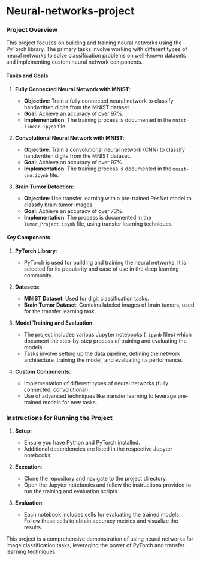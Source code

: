 # Neural-networks-project
### Project Overview

This project focuses on building and training neural networks using the PyTorch library. The primary tasks involve working with different types of neural networks to solve classification problems on well-known datasets and implementing custom neural network components.

#### Tasks and Goals

1. **Fully Connected Neural Network with MNIST**:
   - **Objective**: Train a fully connected neural network to classify handwritten digits from the MNIST dataset.
   - **Goal**: Achieve an accuracy of over 97%.
   - **Implementation**: The training process is documented in the `mnist-linear.ipynb` file.

2. **Convolutional Neural Network with MNIST**:
   - **Objective**: Train a convolutional neural network (CNN) to classify handwritten digits from the MNIST dataset.
   - **Goal**: Achieve an accuracy of over 97%.
   - **Implementation**: The training process is documented in the `mnist-cnn.ipynb` file.

3. **Brain Tumor Detection**:
   - **Objective**: Use transfer learning with a pre-trained ResNet model to classify brain tumor images.
   - **Goal**: Achieve an accuracy of over 73%.
   - **Implementation**: The process is documented in the `Tumor_Project.ipynb` file, using transfer learning techniques.

#### Key Components

1. **PyTorch Library**:
   - PyTorch is used for building and training the neural networks. It is selected for its popularity and ease of use in the deep learning community.

2. **Datasets**:
   - **MNIST Dataset**: Used for digit classification tasks.
   - **Brain Tumor Dataset**: Contains labeled images of brain tumors, used for the transfer learning task.

3. **Model Training and Evaluation**:
   - The project includes various Jupyter notebooks (`.ipynb` files) which document the step-by-step process of training and evaluating the models.
   - Tasks involve setting up the data pipeline, defining the network architecture, training the model, and evaluating its performance.

4. **Custom Components**:
   - Implementation of different types of neural networks (fully connected, convolutional).
   - Use of advanced techniques like transfer learning to leverage pre-trained models for new tasks.

### Instructions for Running the Project

1. **Setup**:
   - Ensure you have Python and PyTorch installed.
   - Additional dependencies are listed in the respective Jupyter notebooks.

2. **Execution**:
   - Clone the repository and navigate to the project directory.
   - Open the Jupyter notebooks and follow the instructions provided to run the training and evaluation scripts.

3. **Evaluation**:
   - Each notebook includes cells for evaluating the trained models. Follow these cells to obtain accuracy metrics and visualize the results.

This project is a comprehensive demonstration of using neural networks for image classification tasks, leveraging the power of PyTorch and transfer learning techniques.
